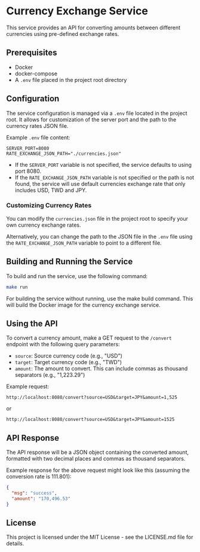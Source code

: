 # Currency Exchange Service
This service provides an API for converting amounts between different currencies using pre-defined exchange rates.

## Prerequisites
- Docker
- docker-compose
- A `.env` file placed in the project root directory

## Configuration
The service configuration is managed via a `.env` file located in the project root. It allows for customization of the server port and the path to the currency rates JSON file.

Example `.env` file content:
```
SERVER_PORT=8080
RATE_EXCHANGE_JSON_PATH="./currencies.json"
```
- If the `SERVER_PORT` variable is not specified, the service defaults to using port 8080.
- If the `RATE_EXCHANGE_JSON_PATH` variable is not specified or the path is not found, the service will use default currencies exchange rate that only includes USD, TWD and JPY.

### Customizing Currency Rates
You can modify the `currencies.json` file in the project root to specify your own currency exchange rates. 

Alternatively, you can change the path to the JSON file in the `.env` file using the `RATE_EXCHANGE_JSON_PATH` variable to point to a different file.

## Building and Running the Service
To build and run the service, use the following command:
```sh
make run
```
For building the service without running, use the make build command. This will build the Docker image for the currency exchange service.

## Using the API
To convert a currency amount, make a GET request to the `/convert` endpoint with the following query parameters:

- `source`: Source currency code (e.g., "USD")
- `target`: Target currency code (e.g., "TWD")
- `amount`: The amount to convert. This can include commas as thousand separators (e.g., "1,223.29")

Example request:
```
http://localhost:8080/convert?source=USD&target=JPY&amount=1,525
```
or
```
http://localhost:8080/convert?source=USD&target=JPY&amount=1525
```

## API Response
The API response will be a JSON object containing the converted amount, formatted with two decimal places and commas as thousand separators.

Example response for the above request might look like this (assuming the conversion rate is 111.801):
```json
{
  "msg": "success",
  "amount": "170,496.53"
}
```

## License
This project is licensed under the MIT License - see the LICENSE.md file for details.